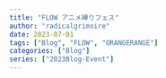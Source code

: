 ```yaml
---
title: "FLOW アニメ縛りフェス"
author: "radicalgrimoire"
date: 2023-07-01
tags: ["Blog", "FLOW", "ORANGERANGE"]
categories: ["Blog"]
series: ["2023Blog-Event"]
---
```


